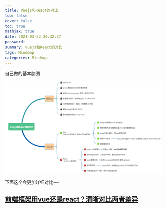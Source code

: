 ```yaml
---
title: Vuejs和React的对比
top: false
cover: false
toc: true
mathjax: true
date: 2021-03-23 20:32:37
password:
summary: Vuejs和React的对比
tags: Mindmap
categories: Mindmap
---
```


自己做的基本脑图

![](vue-react/image-20210323203715646.png)

下面这个会更加详细对比~~

## [前端框架用vue还是react？清晰对比两者差异](https://juejin.cn/post/6844903974437388295#heading-0)

